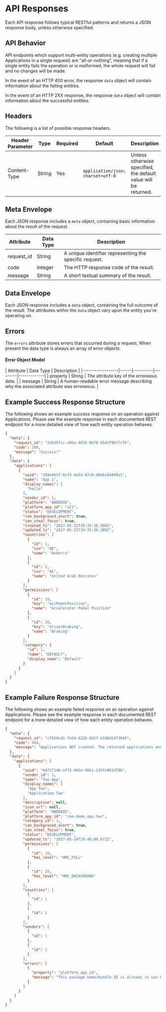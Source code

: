 # API Responses
Each API response follows typical RESTful patterns and returns a JSON response body, unless otherwise specified.

## API Behavior
API endpoints which support multi-entity operations (e.g. creating multiple Applications in a single request) are "all-or-nothing", meaning that if a single entity fails the operation or is malformed, the whole request will fail and no changes will be made.

In the event of an HTTP 400 error, the response `data` object will contain information about the failing entities.

In the event of an HTTP 2XX response, the response `data` object will contain information about the successful entities.

## Headers
The following is a list of possible response headers.

| Header Parameter | Type | Required | Default | Description |
|------------------|------|----------|---------|-------------|
| Content-Type | String | Yes | ```application/json; charset=utf-8``` | Unless otherwise specified, the default value will be returned. |


## Meta Envelope
Each JSON response includes a `meta` object, containing basic information about the result of the request.

| Attribute | Data Type | Description |
|-----------|-----------|-------------|
| request_id | String | A unique identifier representing the specific request. |
| code | Integer | The HTTP response code of the result. |
| message | String | A short textual summary of the result. |

## Data Envelope
Each JSON response includes a `data` object, containing the full outcome of the result. The attributes within the `data` object vary upon the entity you're operating on.

## Errors
The ```errors``` attribute stores errors that occurred during a request.  When present the data type is always an array of error objects.

#### Error Object Model
| Attribute | Data Type | Description |
|------------------|------|----------|---------|-------------|
| property | String | The attribute key of the erroneous data. |
| message | String | A human-readable error message describing why the associated attribute was erroneous. |

## Example Success Response Structure
The following shows an example success response on an operation against Applications. Please see the example response in each documented REST endpoint for a more detailed view of how each entity operation behaves.
```json
{
  "meta": {
    "request_id": "2d535fcc-a92a-4036-8678-9541f9bffcfb",
    "code": 200,
    "message": "Success!"
  },
  "data": {
    "applications": [
      {
        "uuid": "269e4b37-8cf4-4e5d-87c0-d8ebc84449a1",
        "name": "App 1",
        "display_names": [
          "hello"
        ],
        "vendor_id": 1,
        "platform": "ANDROID",
        "platform_app_id": "a11",
        "status": "DEVELOPMENT",
        "can_background_alert": true,
        "can_steal_focus": true,
        "created_ts": "2017-05-22T19:35:36.308Z",
        "updated_ts": "2017-05-22T19:35:36.308Z",
        "countries": [
          {
            "id": 1,
            "iso": "AD",
            "name": "Andorra"
          },
          {
            "id": 2,
            "iso": "AE",
            "name": "United Arab Emirates"
          }
        ],
        "permissions": [
          {
            "id": 18,
            "key": "accPedalPosition",
            "name": "Accelerator Pedal Position"
          },
          {
            "id": 20,
            "key": "driverBraking",
            "name": "Braking"
          }
        ],
        "category": {
          "id": 1,
          "name": "DEFAULT",
          "display_name": "Default"
        }
      }
    ]
  }
}
```

## Example Failure Response Structure
The following shows an example failed response on an operation against Applications. Please see the example response in each documented REST endpoint for a more detailed view of how each entity operation behaves.
```json
{
  "meta": {
    "request_id": "c7650cd1-7e54-422b-9d17-e248d14f3049",
    "code": 400,
    "message": "Applications NOT created. The returned applications encountered an error."
  },
  "data": {
    "applications": [
      {
        "uuid": "66f2f14b-aff2-492e-96b1-215fe961d78b",
        "vendor_id": 1,
        "name": "Two App",
        "display_names": [
          "App Two",
          "Application Two"
        ],
        "description": null,
        "icon_url": null,
        "platform": "ANDROID",
        "platform_app_id": "com.demo.app.two",
        "category_id": 1,
        "can_background_alert": true,
        "can_steal_focus": true,
        "status": "DEVELOPMENT",
        "updated_ts": "2017-05-24T19:48:00.672Z",
        "permissions": [
          {
            "id": 18,
            "hmi_level": "HMI_FULL"
          },
          {
            "id": 20,
            "hmi_level": "HMI_BACKGROUND"
          }
        ],
        "countries": [
          {
            "id": 1
          },
          {
            "id": 2
          }
        ],
        "vendors": [
          {
            "id": 1
          },
          {
            "id": 2
          }
        ],
        "errors": [
          {
            "property": "platform_app_id",
            "message": "This package name/bundle ID is already in use by another application"
          }
        ]
      }
    ]
  }
}
```
